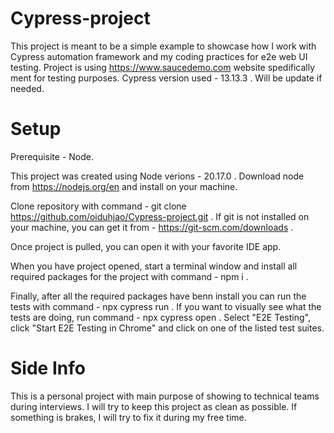 # Cypress-project
This project is meant to be a simple example to showcase how I work with Cypress automation framework and my coding practices for e2e web UI testing.
Project is using https://www.saucedemo.com website spedifically ment for testing purposes.
Cypress version used - 13.13.3 . Will be update if needed.

# Setup
Prerequisite - Node.

This project was created using Node verions - 20.17.0 .
Download node from https://nodejs.org/en and install on your machine.

Clone repository with command - git clone https://github.com/oiduhjao/Cypress-project.git .
If git is not installed on your machine, you can get it from - https://git-scm.com/downloads .

Once project is pulled, you can open it with your favorite IDE app.

When you have project opened, start a terminal window and install all required packages for the project with command - npm i .

Finally, after all the required packages have benn install you can run the tests with command - npx cypress run .
If you want to visually see what the tests are doing, run command - npx cypress open . Select "E2E Testing", click "Start E2E Testing in Chrome" and click on one of the listed test suites.

# Side Info
This is a personal project with main purpose of showing to technical teams during interviews.
I will try to keep this project as clean as possible.
If something is brakes, I will try to fix it during my free time.
